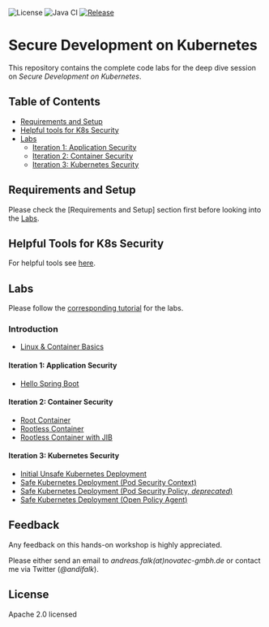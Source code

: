 ![License](https://img.shields.io/badge/License-Apache%20License%202.0-brightgreen.svg)
![Java CI](https://github.com/andifalk/secure-development-on-kubernetes/workflows/Java%20CI/badge.svg)
[![Release](https://img.shields.io/github/release/andifalk/secure-development-on-kubernetes.svg?style=flat)](https://github.com/andifalk/secure-development-on-kubernetes/releases)

# Secure Development on Kubernetes

This repository contains the complete code labs for the deep dive session on _Secure Development on Kubernetes_.

## Table of Contents

* [Requirements and Setup](#requirements-and-setup)
* [Helpful tools for K8s Security](#helpful-tools-for-k8s-security)  
* [Labs](#labs)
  * [Iteration 1: Application Security](#iteration-1-application-security)  
  * [Iteration 2: Container Security](#iteration-2-container-security)  
  * [Iteration 3: Kubernetes Security](#iteration-3-kubernetes-security)
  
## Requirements and Setup

Please check the [Requirements and Setup] section first before looking into the [Labs](#labs).

## Helpful Tools for K8s Security

For helpful tools see [here](tools/README.md).

## Labs

Please follow the [corresponding tutorial](https://andifalk.gitbook.io/secure-kubernetes-development/) for the labs.

### Introduction

* [Linux & Container Basics](step0-linux-container-basics)

#### Iteration 1: Application Security

* [Hello Spring Boot](step1-hello-spring-boot)

#### Iteration 2: Container Security

* [Root Container](step2-hello-root)
* [Rootless Container](step3-hello-rootless)
* [Rootless Container with JIB](step4-hello-rootless-jib)

#### Iteration 3: Kubernetes Security

* [Initial Unsafe Kubernetes Deployment](step5-initial-k8s-deploy)
* [Safe Kubernetes Deployment (Pod Security Context)](step6-pod-security-context)
* [Safe Kubernetes Deployment (Pod Security Policy, _deprecated_)](step7-pod-security-policy)
* [Safe Kubernetes Deployment (Open Policy Agent)](step8-open-policy-agent)

## Feedback

Any feedback on this hands-on workshop is highly appreciated.

Please either send an email to _andreas.falk(at)novatec-gmbh.de_ or contact me via Twitter (_@andifalk_).

## License

Apache 2.0 licensed

[1]:http://www.apache.org/licenses/LICENSE-2.0.txt